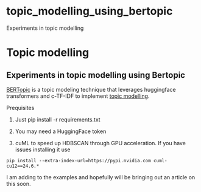 # topic_modelling_using_bertopic
Experiments in topic modelling


# Topic modelling
## Experiments in topic modelling using Bertopic

[BERTopic](https://maartengr.github.io/BERTopic/index.html) is a topic modeling technique that leverages huggingface transformers and c-TF-IDF to implement [topic modelling](https://link.springer.com/article/10.1007/s10462-023-10661-7#Sec1).

Prequisites

1. Just pip install -r requirements.txt

2. You may need a HuggingFace token

3. cuML to speed up HDBSCAN through GPU acceleration. If you have issues installing it use 
```
pip install --extra-index-url=https://pypi.nvidia.com cuml-cu12==24.6.*
```

I am adding to the examples and hopefully will be bringing out an article on this soon.
